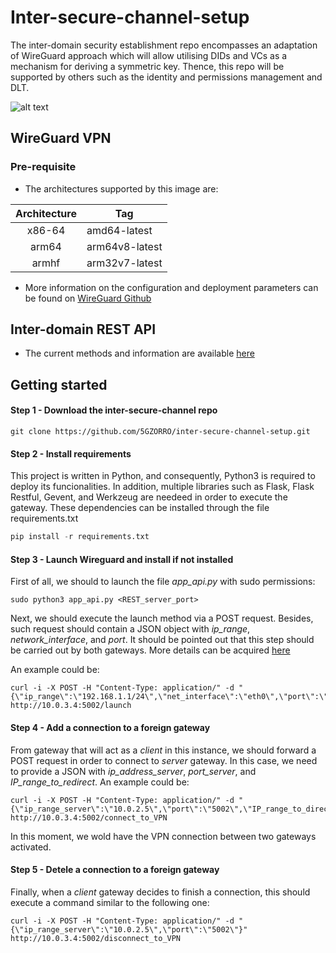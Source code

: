 # Inter-secure-channel-setup
The inter-domain security establishment repo encompasses an adaptation of WireGuard approach which will allow utilising DIDs and VCs as a mechanism for deriving a symmetric key. Thence, this repo will be supported by others such as the identity and permissions management and DLT.

![alt text](https://github.com/josejmjv/intra-domain-example/blob/main/images/DID_based_on_VPN.png?raw=true)

## WireGuard VPN

### Pre-requisite

* The architectures supported by this image are:

| Architecture | Tag |
| :----: | --- |
| x86-64 | amd64-latest |
| arm64 | arm64v8-latest |
| armhf | arm32v7-latest |

* More information on the configuration and deployment parameters can be found on [WireGuard Github](https://github.com/linuxserver/docker-wireguard)

## Inter-domain REST API

* The current methods and information are available [here](https://5gzorro.github.io/inter-secure-channel-setup/) 

## Getting started

#### Step 1 - Download the inter-secure-channel repo

```
git clone https://github.com/5GZORRO/inter-secure-channel-setup.git
```

#### Step 2 - Install requirements

This project is written in Python, and consequently, Python3 is required to deploy its funcionalities.
In addition, multiple libraries such as Flask, Flask Restful, Gevent, and Werkzeug are needeed in order to execute the gateway. These dependencies can be installed through the file requirements.txt

```python
pip install -r requirements.txt
```

#### Step 3 - Launch Wireguard and install if not installed

First of all, we should to launch the file _app_api.py_ with sudo permissions:

```
sudo python3 app_api.py <REST_server_port>
```

Next, we should execute the launch method via a POST request. Besides, such request should contain a JSON object with _ip_range_, _network_interface_, and _port_. It should be pointed out that this step should be carried out by both gateways. More details can be acquired [here](https://5gzorro.github.io/inter-secure-channel-setup/) 

An example could be:

```
curl -i -X POST -H "Content-Type: application/" -d "{\"ip_range\":\"192.168.1.1/24\",\"net_interface\":\"eth0\",\"port\":\"5003\"}" http://10.0.3.4:5002/launch
```

#### Step 4 - Add a connection to a foreign gateway

From gateway that will act as a _client_ in this instance, we should forward a POST request in order to connect to _server_ gateway. In this case, we need to provide a JSON with _ip_address_server_, _port_server_, and _IP_range_to_redirect_. An example could be:

```
curl -i -X POST -H "Content-Type: application/" -d "{\"ip_range_server\":\"10.0.2.5\",\"port\":\"5002\",\"IP_range_to_direct\":\"192.168.1.0/24\"}" http://10.0.3.4:5002/connect_to_VPN
```

In this moment, we wold have the VPN connection between two gateways activated.

#### Step 5 - Detele a connection to a foreign gateway

Finally, when a _client_ gateway decides to finish a connection, this should execute a command similar to the following one:

```
curl -i -X POST -H "Content-Type: application/" -d "{\"ip_range_server\":\"10.0.2.5\",\"port\":\"5002\"}" http://10.0.3.4:5002/disconnect_to_VPN
```


